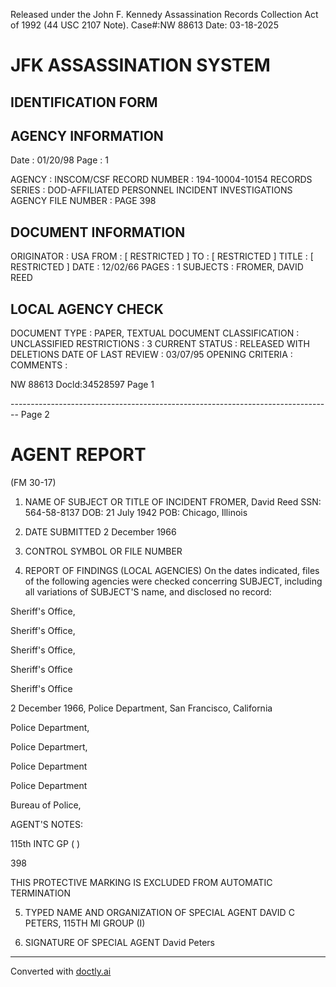 Released under the John F. Kennedy
Assassination Records Collection Act of
1992 (44 USC 2107 Note). Case#:NW
88613 Date: 03-18-2025

# JFK ASSASSINATION SYSTEM
## IDENTIFICATION FORM

## AGENCY INFORMATION

Date : 01/20/98
Page : 1

AGENCY : INSCOM/CSF
RECORD NUMBER : 194-10004-10154
RECORDS SERIES : DOD-AFFILIATED PERSONNEL INCIDENT INVESTIGATIONS
AGENCY FILE NUMBER : PAGE 398

## DOCUMENT INFORMATION

ORIGINATOR : USA
FROM : [ RESTRICTED ]
TO : [ RESTRICTED ]
TITLE : [ RESTRICTED ]
DATE : 12/02/66
PAGES : 1
SUBJECTS : FROMER, DAVID REED

## LOCAL AGENCY CHECK

DOCUMENT TYPE : PAPER, TEXTUAL DOCUMENT
CLASSIFICATION : UNCLASSIFIED
RESTRICTIONS : 3
CURRENT STATUS : RELEASED WITH DELETIONS
DATE OF LAST REVIEW : 03/07/95
OPENING CRITERIA :
COMMENTS :

NW 88613 Docld:34528597 Page 1


-------------------------------------------------------------------------------- Page 2

# AGENT REPORT
(FM 30-17)

1. NAME OF SUBJECT OR TITLE OF INCIDENT
   FROMER, David Reed
   SSN: 564-58-8137
   DOB: 21 July 1942
   POB: Chicago, Illinois

2. DATE SUBMITTED
   2 December 1966

3. CONTROL SYMBOL OR FILE NUMBER

4. REPORT OF FINDINGS
   (LOCAL AGENCIES) On the dates indicated, files of the following agencies were checked concerring SUBJECT, including all variations of SUBJECT'S name, and disclosed no record:

Sheriff's Office,

Sheriff's Office,

Sheriff's Office,

Sheriff's Office

Sheriff's Office

2 December 1966, Police Department, San Francisco, California

Police Department,

Police Departmert,

Police Department

Police Department

Bureau of Police,

AGENT'S NOTES:

115th INTC GP ( )

398

THIS PROTECTIVE MARKING
IS EXCLUDED FROM
AUTOMATIC TERMINATION

5. TYPED NAME AND ORGANIZATION OF SPECIAL AGENT
   DAVID C PETERS, 115TH MI GROUP (I)

6. SIGNATURE OF SPECIAL AGENT
   David Peters


---
Converted with [doctly.ai](https://doctly.ai)